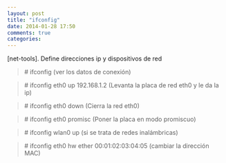 ```yaml
---
layout: post
title: "ifconfig"
date: 2014-01-28 17:50
comments: true
categories: 
---
```

[net-tools]. Define direcciones ip y dispositivos de red

>\# ifconfig  (ver los datos de conexión)

>\# ifconfig eth0 up 192.168.1.2 (Levanta la placa de red eth0 y le da la ip)

>\# ifconfig eth0 down (Cierra la red eth0)

>\# ifconfig eth0 promisc (Poner la placa en modo promiscuo)

>\# ifconfig wlan0 up (si se trata de redes inalámbricas)

>\# ifconfig eth0 hw ether 00:01:02:03:04:05  (cambiar la dirección MAC)

